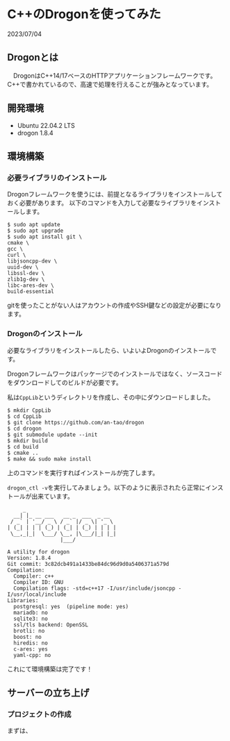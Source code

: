 # C++のDrogonを使ってみた
<div class="date">2023/07/04</div>

## Drogonとは
　DrogonはC++14/17ベースのHTTPアプリケーションフレームワークです。<br>C++で書かれているので、高速で処理を行えることが強みとなっています。

## 開発環境
- Ubuntu 22.04.2 LTS
- drogon 1.8.4

## 環境構築
### 必要ライブラリのインストール
Drogonフレームワークを使うには、前提となるライブラリをインストールしておく必要があります。
以下のコマンドを入力して必要なライブラリをインストールします。
```
$ sudo apt update
$ sudo apt upgrade
$ sudo apt install git \
cmake \
gcc \
curl \
libjsoncpp-dev \
uuid-dev \
libssl-dev \
zlib1g-dev \
libc-ares-dev \
build-essential 
```
gitを使ったことがない人はアカウントの作成やSSH鍵などの設定が必要になります。
### Drogonのインストール
必要なライブラリをインストールしたら、いよいよDrogonのインストールです。

Drogonフレームワークはパッケージでのインストールではなく、ソースコードをダウンロードしてのビルドが必要です。

私は`CppLib`というディレクトリを作成し、その中にダウンロードしました。
```shell
$ mkdir CppLib
$ cd CppLib
$ git clone https://github.com/an-tao/drogon
$ cd drogon
$ git submodule update --init
$ mkdir build
$ cd build
$ cmake ..
$ make && sudo make install
```
上のコマンドを実行すればインストールが完了します。

`drogon_ctl -v`を実行してみましょう。以下のように表示されたら正常にインストールが出来ています。
```
     _
  __| |_ __ ___   __ _  ___  _ __
 / _` | '__/ _ \ / _` |/ _ \| '_ \
| (_| | | | (_) | (_| | (_) | | | |
 \__,_|_|  \___/ \__, |\___/|_| |_|
                 |___/

A utility for drogon
Version: 1.8.4
Git commit: 3c82dcb491a1433be84dc96d9d0a5406371a579d
Compilation:
  Compiler: c++
  Compiler ID: GNU
  Compilation flags: -std=c++17 -I/usr/include/jsoncpp -I/usr/local/include
Libraries:
  postgresql: yes  (pipeline mode: yes)
  mariadb: no
  sqlite3: no
  ssl/tls backend: OpenSSL
  brotli: no
  boost: no
  hiredis: no
  c-ares: yes
  yaml-cpp: no
```
これにて環境構築は完了です！

## サーバーの立ち上げ
### プロジェクトの作成
まずは、